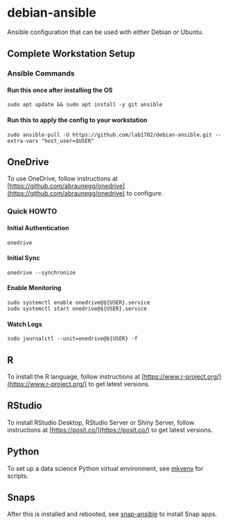 # debian-ansible

Ansible configuration that can be used with either Debian or Ubuntu.

## Complete Workstation Setup

### Ansible Commands

#### Run this once after installing the OS

    sudo apt update && sudo apt install -y git ansible

#### Run this to apply the config to your workstation

    sudo ansible-pull -U https://github.com/lab1702/debian-ansible.git --extra-vars "host_user=$USER"

## OneDrive

To use OneDrive, follow instructions at [https://github.com/abraunegg/onedrive](https://github.com/abraunegg/onedrive) to configure.

### Quick HOWTO

#### Initial Authentication

    onedrive

#### Initial Sync

    onedrive --synchronize

#### Enable Monitoring

    sudo systemctl enable onedrive@${USER}.service
    sudo systemctl start onedrive@${USER}.service

#### Watch Logs

    sudo journalctl --unit=onedrive@${USER} -f

## R

To install the R language, follow instructions at [https://www.r-project.org/](https://www.r-project.org/) to get latest versions.

## RStudio

To install RStudio Desktop, RStudio Server or Shiny Server, follow instructions at [https://posit.co/](https://posit.co/) to get latest versions.

## Python

To set up a data science Python virtual environment, see [mkvenv](https://github.com/lab1702/mkvenv) for scripts.

## Snaps

After this is installed and rebooted, see [snap-ansible](https://github.com/lab1702/snap-ansible) to install Snap apps.

